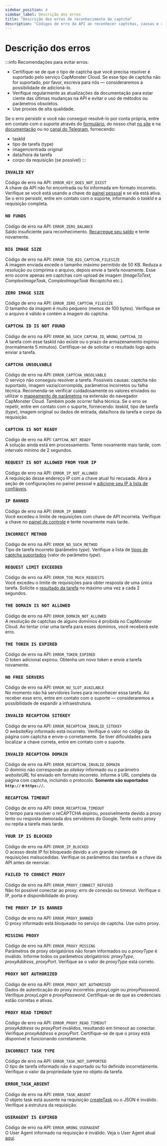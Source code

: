 ```yaml
---
sidebar_position: 4
sidebar_label: Descrição dos erros
title: "Descrição dos erros de reconhecimento de captcha"
description: "Códigos de erro da API ao reconhecer captchas, causas e recomendações para evitar erros ao integrar a API para solução e bypass de captchas no site do serviço Capmonster Cloud!"
---
```


# Descrição dos erros

:::info 
Recomendações para evitar erros:
- Certifique-se de que o tipo de captcha que você precisa resolver é suportado pelo serviço CapMonster Cloud. Se esse tipo de captcha não for suportado, por favor, escreva para nós — consideraremos a possibilidade de adicioná-lo.
- Verifique regularmente as atualizações da documentação para estar ciente das últimas mudanças na API e evitar o uso de métodos ou parâmetros obsoletos.
- Use proxies de alta qualidade.

Se o erro persistir e você não conseguir resolvê-lo por conta própria, entre em contato com o suporte através do [formulário](https://helpdesk.zennolab.com/conversation/new), do nosso chat [no site](https://capmonster.cloud/) e na [documentação](https://docs.capmonster.cloud/) ou no [canal do Telegram](https://t.me/capmonstercloud), fornecendo:

- taskId
- tipo de tarefa (type)
- imagem/entrada original
- data/hora da tarefa
- corpo da requisição (se possível)
:::


### `INVALID KEY`
Código de erro na API: `ERROR_KEY_DOES_NOT_EXIST` <br />
A chave da API não foi encontrada ou foi informada em formato incorreto. Verifique se você está usando a chave do [painel pessoal](https://dash.capmonster.cloud/) e se ela está ativa. Se o erro persistir, entre em contato com o suporte, informando o *taskId* e a requisição completa.

### `NO FUNDS`
Código de erro na API: `ERROR_ZERO_BALANCE` <br />
Saldo insuficiente para reconhecimento. [Recarregue seu saldo](https://capmonster.cloud/SelectPaymentType) e tente novamente.

### `BIG IMAGE SIZE`
Código de erro na API: `ERROR_TOO_BIG_CAPTCHA_FILESIZE` <br />
A imagem enviada excede o tamanho máximo permitido de 50 KB. Reduza a resolução ou comprima o arquivo, depois envie a tarefa novamente. Esse erro ocorre apenas em captchas com upload de imagem (*ImageToText, ComplexImageTask, ComplexImageTask Recaptcha* etc.).

### `ZERO IMAGE SIZE`
Código de erro na API: `ERROR_ZERO_CAPTCHA_FILESIZE` <br />
O tamanho da imagem é muito pequeno (menos de 100 bytes). Verifique se o arquivo é válido e contém a imagem do captcha.

### `CAPTCHA ID IS NOT FOUND`
Código de erro na API: `ERROR_NO_SUCH_CAPCHA_ID`, `WRONG_CAPTCHA_ID` <br />
A tarefa com esse taskId não existe ou o prazo de armazenamento expirou (normalmente 5 minutos). Certifique-se de solicitar o resultado logo após enviar a tarefa.

### `CAPTCHA UNSOLVABLE`
Código de erro na API: `ERROR_CAPTCHA_UNSOLVABLE` <br />
O serviço não conseguiu resolver a tarefa. Possíveis causas: captcha não suportado, imagem vazia/corrompida, parâmetros incorretos ou falha técnica. Recomenda-se verificar cuidadosamente os valores enviados ou utilizar o [mapeamento de parâmetros](https://docs.capmonster.cloud/pt-br/docs/extension/extension-main/#mapeamento-de-par%C3%A2metros-de-captcha) na extensão do navegador CapMonster Cloud. Também pode ocorrer falha técnica. Se o erro se repetir, entre em contato com o suporte, fornecendo: *taskId*, tipo de tarefa (*type*), imagem original ou dados de entrada, data/hora da tarefa e corpo da requisição.

### `CAPTCHA IS NOT READY`
Código de erro na API: `CAPTCHA_NOT_READY` <br />
A solução ainda está em processamento. Tente novamente mais tarde, com intervalo mínimo de 2 segundos.

### `REQUEST IS NOT ALLOWED FROM YOUR IP`
Código de erro na API: `ERROR_IP_NOT_ALLOWED` <br />
A requisição desse endereço IP com a chave atual foi recusada. Abra a seção de configurações no painel pessoal e [adicione seu IP à lista de confiáveis](https://dash.capmonster.cloud/Account/Settings).

### `IP BANNED`
Código de erro na API: `ERROR_IP_BANNED` <br />
Você excedeu o limite de requisições com chave de API incorreta. Verifique a chave no [painel de controle](https://dash.capmonster.cloud/) e tente novamente mais tarde.

### `INCORRECT METHOD`
Código de erro na API: `ERROR_NO_SUCH_METHOD` <br />
Tipo de tarefa incorreto (parâmetro *type*). Verifique a lista de [tipos de captcha suportados](https://docs.capmonster.cloud/pt-br/docs/captchas/) (valor do parâmetro *type*).

### `REQUEST LIMIT EXCEEDED`
Código de erro na API: `ERROR_TOO_MUCH_REQUESTS` <br />
Você excedeu o limite de requisições para obter resposta de uma única tarefa. Solicite o [resultado da tarefa](./methods/get-task-result.md) no máximo uma vez a cada 2 segundos.

### `THE DOMAIN IS NOT ALLOWED`
Código de erro na API: `ERROR_DOMAIN_NOT_ALLOWED` <br />
A resolução de captchas de alguns domínios é proibida no CapMonster Cloud. Ao tentar criar uma tarefa para esses domínios, você receberá este erro.

### `THE TOKEN IS EXPIRED`
Código de erro na API: `ERROR_TOKEN_EXPIRED` <br />
O token adicional expirou. Obtenha um novo token e envie a tarefa novamente.

### `NO FREE SERVERS`
Código de erro na API: `ERROR_NO_SLOT_AVAILABLE` <br />
No momento não há servidores livres para reconhecer essa tarefa. Ao receber esse erro, entre em contato com o suporte — consideraremos a possibilidade de expandir a infraestrutura.

### `INVALID RECAPTCHA SITEKEY`
Código de erro na API: `ERROR_RECAPTCHA_INVALID_SITEKEY` <br />
O *websiteKey* informado está incorreto. Verifique o valor no código da página com captcha e envie-o corretamente. Se tiver dificuldades para localizar a chave correta, entre em contato com o suporte.

### `INVALID RECAPTCHA DOMAIN`
Código de erro na API: `ERROR_RECAPTCHA_INVALID_DOMAIN` <br />
O domínio não corresponde ao *sitekey* informado ou o parâmetro *websiteURL* foi enviado em formato incorreto. Informe a URL completa da página com captcha, incluindo o protocolo. **Somente são suportados `http://` e `https://`.**

### `RECAPTCHA TIMEOUT`
Código de erro na API: `ERROR_RECAPTCHA_TIMEOUT` <br />
O tempo para resolver o reCAPTCHA expirou, possivelmente devido a proxy lento ou resposta demorada dos servidores do Google. Tente outro proxy ou repita a tarefa mais tarde.

### `YOUR IP IS BLOCKED`
Código de erro na API: `ERROR_IP_BLOCKED` <br />
O acesso deste IP foi bloqueado devido a um grande número de requisições malsucedidas. Verifique os parâmetros das tarefas e a chave da API antes de reenviar.

### `FAILED TO CONNECT PROXY`
Código de erro na API: `ERROR_PROXY_CONNECT_REFUSED` <br />
Não foi possível conectar ao proxy: erro de conexão ou timeout. Verifique o IP, porta e disponibilidade do proxy.

### `THE PROXY IP IS BANNED`
Código de erro na API: `ERROR_PROXY_BANNED` <br />
O proxy informado está bloqueado no serviço de captcha. Use outro proxy.

### `MISSING PROXY`
Código de erro na API: `ERROR_PROXY_MISSING`<br />
Parâmetros de proxy obrigatórios não foram informados ou o *proxyType* é inválido. Informe todos os parâmetros obrigatórios: *proxyType*, *proxyAddress*, *proxyPort*. Verifique se o valor de *proxyType* está correto.

### `PROXY NOT AUTHORIZED`
Código de erro na API: `ERROR_PROXY_NOT_AUTHORISED`<br />
Dados de autenticação do proxy incorretos: *proxyLogin* ou *proxyPassword*. Verifique *proxyLogin* e *proxyPassword*. Certifique-se de que as credenciais estão corretas e ativas.

### `PROXY READ TIMEOUT`
Código de erro na API: `ERROR_PROXY_READ_TIMEOUT`<br />
*proxyAddress* ou *proxyPort* inválidos, resultando em timeout ao conectar. Verifique *proxyAddress* e *proxyPort*. Certifique-se de que o proxy está disponível e funcionando corretamente.

### `INCORRECT TASK TYPE`
Código de erro na API: `ERROR_TASK_NOT_SUPPORTED` <br />
O tipo de tarefa informado não é suportado ou foi definido incorretamente. Verifique o valor da propriedade type no objeto da tarefa.

### `ERROR_TASK_ABSENT`
Código de erro na API: `ERROR_TASK_ABSENT` <br />
O objeto task está ausente na requisição [createTask](./methods/create-task.md) ou o JSON é inválido. Verifique a estrutura da requisição.

### `USERAGENT IS EXPIRED`
Código de erro na API: `ERROR_WRONG_USERAGENT`<br />
O User Agent informado na requisição é inválido. Veja o User Agent atual [aqui](https://capmonster.cloud/api/useragent/actual).
